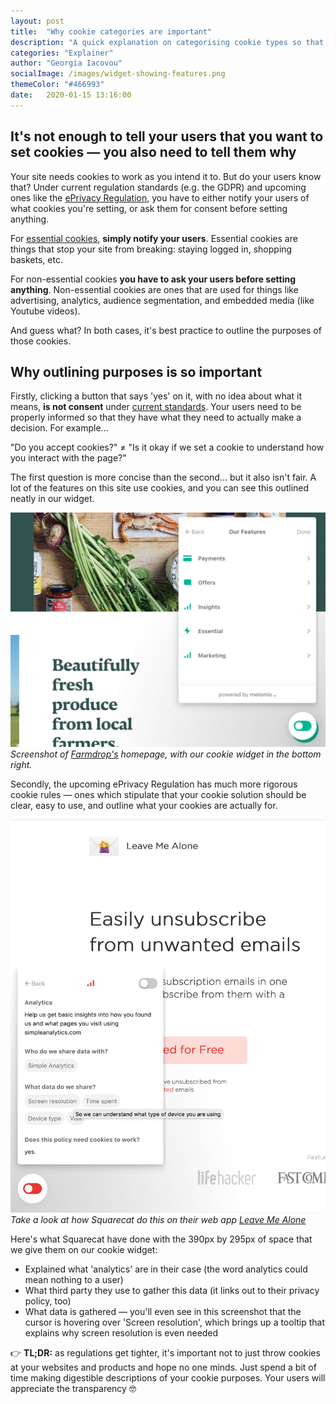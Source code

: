 ```yaml
---
layout: post
title:  "Why cookie categories are important"
description: "A quick explanation on categorising cookie types so that users can understand their purposes."
categories: "Explainer"
author: "Georgia Iacovou"
socialImage: /images/widget-showing-features.png
themeColor: "#466993"
date:   2020-01-15 13:16:00
---
```


## It's not enough to tell your users that you want to set cookies — you also need to tell them why

Your site needs cookies to work as you intend it to. But do your users know that? Under current regulation standards (e.g. the GDPR) and upcoming ones like the [ePrivacy Regulation](https://metomic.io/blog/main/2019/11/27/eprivacy-regulation-explained.html), you have to either notify your users of what cookies you're setting, or ask them for consent before setting anything.

For [essential cookies](https://metomic.io/blog/main/2019/08/14/essential-cookies.html), **simply notify your users**. Essential cookies are things that stop your site from breaking: staying logged in, shopping baskets, etc.

For non-essential cookies **you have to ask your users before setting anything**. Non-essential cookies are ones that are used for things like advertising, analytics, audience segmentation, and embedded media (like Youtube videos). 

And guess what? In both cases, it's best practice to outline the purposes of those cookies. 

## Why outlining purposes is so important

Firstly, clicking a button that says 'yes' on it, with no idea about what it means, **is not consent** under [current standards](https://metomic.io/blog/main/2019/10/22/five-common-cookie-myths.html). Your users need to be properly informed so that they have what they need to actually make a decision. For example...

"Do you accept cookies?" ≠ "Is it okay if we set a cookie to understand how you interact with the page?"

The first question is more concise than the second... but it also isn't fair. A lot of the features on this site use cookies, and you can see this outlined neatly in our widget.

![screenshot of metomic cookie widget in use](/images/widget-showing-features.png)
*Screenshot of [Farmdrop's](https://www.farmdrop.com/) homepage, with our cookie widget in the bottom right.*

Secondly, the upcoming ePrivacy Regulation has much more rigorous cookie rules — ones which stipulate that your cookie solution should be clear, easy to use, and outline what your cookies are actually for. 

![screenshot of details of a Micropolicy](/images/informed-consent.png)
*Take a look at how Squarecat do this on their web app [Leave Me Alone](leavemealone.app/)*

Here's what Squarecat have done with the 390px by 295px of space that we give them on our cookie widget:

- Explained what 'analytics' are in their case (the word analytics could mean nothing to a user)
- What third party they use to gather this data (it links out to their privacy policy, too)
- What data is gathered — you'll even see in this screenshot that the cursor is hovering over 'Screen resolution', which brings up a tooltip that explains why screen resolution is even needed

👉 **TL;DR:** as regulations get tighter, it's important not to just throw cookies at your websites and products and hope no one minds. Just spend a bit of time making digestible descriptions of your cookie purposes. Your users will appreciate the transparency 🤓